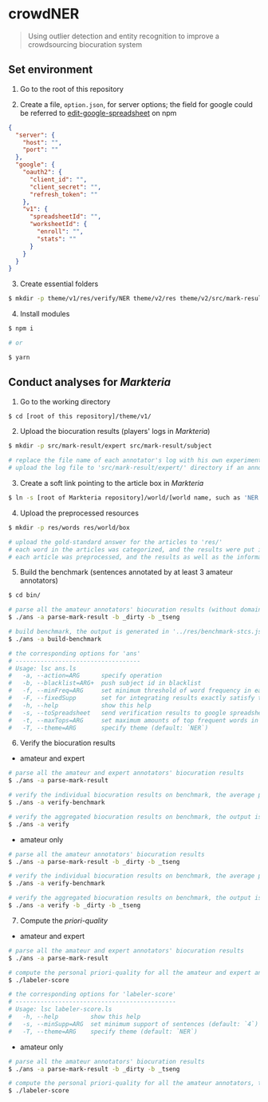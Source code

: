# crowdNER

> Using outlier detection and entity recognition to improve a crowdsourcing biocuration system

## Set environment

1. Go to the root of this repository

2. Create a file, `option.json`, for server options; the field for google could be referred to [edit-google-spreadsheet](https://www.npmjs.com/package/edit-google-spreadsheet) on npm

```json
{
  "server": {
    "host": "",
    "port": ""
  },
  "google": {
    "oauth2": {
      "client_id": "",
      "client_secret": "",
      "refresh_token": ""
    },
    "v1": {
      "spreadsheetId": "",
      "worksheetId": {
        "enroll": "",
        "stats": ""
      }
    }
  }
}
```

3. Create essential folders

```bash
$ mkdir -p theme/v1/res/verify/NER theme/v2/res theme/v2/src/mark-result
```

4. Install modules

```bash
$ npm i

# or

$ yarn
```

## Conduct analyses for _Markteria_

1. Go to the working directory

```bash
$ cd [root of this repository]/theme/v1/
```

2. Upload the biocuration results (players' logs in _Markteria_)

```bash
$ mkdir -p src/mark-result/expert src/mark-result/subject

# replace the file name of each annotator's log with his own experiment ID (such as '_dirty')
# upload the log file to 'src/mark-result/expert/' directory if an annotator is expert; otherwise, to 'src/mark-result/subject/' directory
```

3. Create a soft link pointing to the article box in _Markteria_

```bash
$ ln -s [root of Markteria repository]/world/[world name, such as 'NER' or 'PPI']/res/box/ src/
```

4. Upload the preprocessed resources

```bash
$ mkdir -p res/words res/world/box

# upload the gold-standard answer for the articles to 'res/'
# each word in the articles was categorized, and the results were put into 'res/words/'
# each article was preprocessed, and the results as well as the information of annototors were put into 'res/world/'
```

5. Build the benchmark (sentences annotated by at least 3 amateur annotators)

```bash
$ cd bin/

# parse all the amateur annotators' biocuration results (without domain expert), the output is generated in '../res/mark-result.json'
$ ./ans -a parse-mark-result -b _dirty -b _tseng

# build benchmark, the output is generated in '../res/benchmark-stcs.json'
$ ./ans -a build-benchmark

# the corresponding options for 'ans'
# -----------------------------------
# Usage: lsc ans.ls
#   -a, --action=ARG      specify operation
#   -b, --blacklist=ARG+  push subject id in blacklist
#   -f, --minFreq=ARG     set minimum threshold of word frequency in each article to be extracted
#   -F, --fixedSupp       set for integrating results exactly satisfy the required support (default: more than minimum support)
#   -h, --help            show this help
#   -s, --toSpreadsheet   send verification results to google spreadsheet (default: `false`)
#   -t, --maxTops=ARG     set maximum amounts of top frequent words in each article to be extracted
#   -T, --theme=ARG       specify theme (default: `NER`)
```

6. Verify the biocuration results

- amateur and expert

```bash
# parse all the amateur and expert annotators' biocuration results
$ ./ans -a parse-mark-result

# verify the individual biocuration results on benchmark, the average performance would be shown on the command line
$ ./ans -a verify-benchmark

# verify the aggregated biocuration results on benchmark, the output is generated in '../res/verify/NER/verification.json'
$ ./ans -a verify
```

- amateur only

```bash
# parse all the amateur annotators' biocuration results
$ ./ans -a parse-mark-result -b _dirty -b _tseng

# verify the individual biocuration results on benchmark, the average performance would be shown on the command line
$ ./ans -a verify-benchmark

# verify the aggregated biocuration results on benchmark, the output is generated in '../res/verify/NER/verification.json'
$ ./ans -a verify -b _dirty -b _tseng
```

7. Compute the _priori-quality_

- amateur and expert

```bash
# parse all the amateur and expert annotators' biocuration results
$ ./ans -a parse-mark-result

# compute the personal priori-quality for all the amateur and expert annotators, the output is generated in '../res/verify/NER/labeler-score.json'
$ ./labeler-score

# the corresponding options for 'labeler-score'
# ---------------------------------------------
# Usage: lsc labeler-score.ls
#   -h, --help         show this help
#   -s, --minSupp=ARG  set minimum support of sentences (default: `4`)
#   -T, --theme=ARG    specify theme (default: `NER`)
```

- amateur only

```bash
# parse all the amateur annotators' biocuration results
$ ./ans -a parse-mark-result -b _dirty -b _tseng

# compute the personal priori-quality for all the amateur annotators, the output is generated in '../res/verify/NER/labeler-score.json'
$ ./labeler-score
```
